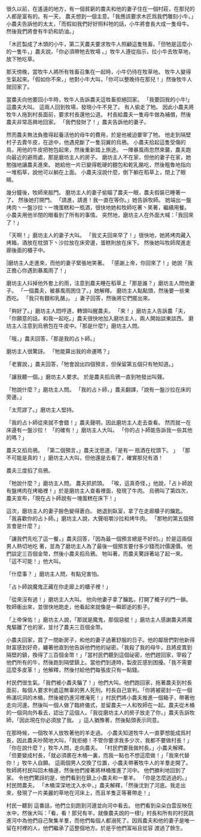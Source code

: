 很久以前，在遙遠的地方，有一個貧窮的農夫和他的妻子住在一個村莊，在那兒的人都是富有的。有一天， 農夫想到一個主意。「我應該要求木匠爲我們雕刻小牛。」小農夫告訴他的太太，「而假如我們好好照料牠的話，小牛將會長大成一隻母牛。然後我們將會有牛奶和奶油。」

「木匠製成了木頭的小牛，第二天農夫要求牧牛人照顧這隻牲畜。「但牠是這麼小的一隻牛，」農夫說，「你必須帶牠去牧場 。」牧牛人遵從指示，拉小牛去牧草地，放下牠吃草。

那天傍晚，當牧牛人將所有牲畜召集在一起時，小牛仍待在牧草地。 牧牛人變得生氣起來。「假如你不來，」他對小牛大叫，「你可以整晚待在那兒！」然後牧牛人就回家了。 

當農夫向他要回小牛時，牧牛人告訴農夫這牲畜拒絕回家。  「我要回我的小牛!」這農夫大叫。 這兩人回到牧場，發現小牛不見了。 有人偷走了牠。 因此小農夫將牧牛人拖到村長面前，要求村長還他公道。 村長給農夫一隻母牛做為補償，然後農夫非常高興地回家。  「我們發財了！」農夫告訴他的妻子。

 然而農夫無法負擔得起養活他的母牛的費用，於是他被迫要宰了牠。 他走到隔壁村子去賣牛皮，在途中，他遇見斷了一隻羽翼的烏鴉。 小農夫拾起這隻受傷的鳥，用他的牛皮把牠包起來，然後重新踏上旅途。 一陣暴風雨忽然來襲，農夫跑向最近的避雨處，那是磨坊主人的房子。 磨坊主人不在家，但他的妻子在家，她勉強地讓農夫進來。 她給他一片已變得乾硬的麵包和乾乳酪吃，然後粗魯地指向一堆稻草，說他可以躺在上面。 小農夫沒說什麼，倒下躺在稻草上，閉上了眼睛。 

幾分鐘後，牧師來敲門。 磨坊主人的妻子偷瞄了農夫一眼，農夫假裝已睡著一了。 然後她打開門。  「請進，請進！我一直在等你。」她告訴牧師。 她端出一盤烤肉丶一盤沙拉丶一塊蛋糕和一瓶酒，很快地她和牧師吃著丶笑著，繼續用餐。 小農夫用他半閉的眼看到了所有的事情。 突然地，磨坊主人在外面大喊：「我回來了！」

「天啊！」磨坊主人的妻子大叫。  「我丈夫回來早了！」很快地，她將烤肉藏入烤箱，酒放在枕頭下丶沙拉放在床旁邊，蛋糕則放在床下。 然後她叫牧師爬進走廊後面的櫃子中。

  |磨坊主人走進來，而他的妻子緊張地笑著。  「感謝上帝，你回來了！」她說「我正擔心你遇到暴風雨了！」

磨坊主人抖掉他外套上的雨，注意到農夫睡在稻草上「那是誰？」磨坊主人問他妻子。  「一個農夫，被暴風雨困住了。」她解釋。 磨坊主人點點頭，然後要一些東西吃。  「我只有麵和乳酪」。  」妻子回答，然後將它們擺出來。

「夠好了。」磨坊主人悶哼道，轉頭叫醒農夫。  「來！」磨坊主人告訴農「夫，「你願意的話，和我一起吃。」農夫很快地加入磨坊主人，兩人開始談東談西。 磨坊主人注意到烏鴉包在牛皮中。「那是什麼?」磨坊主人問。

「哦，」農夫回答，「那是我的占卜師。」

磨坊主人很驚訝。  「牠能算出我的命運嗎？」

「老實說，」農夫回答，「牠會說出四個預言，但保留第五個只有牠知道。」

「讓我聽一個。」磨坊主人要求。 於是農夫搯烏鴉一直到牠發出叫聲。  

「牠說什麼？」磨坊主人問。  「我的占卜師，」農夫翻譯，「說有一盤沙拉在床的旁邊。」

「太荒謬了。」磨坊主人堅持。

「我的占卜師從來就不會錯！」農夫聲明，因此磨坊主人走去查看。 然而就一在床邊有一盤沙拉！  「的確有！」磨坊主人大叫。  「你的占卜師能告訴我一些其他的嗎？」

農夫又搯烏鴉。  「第二個預言，」農夫沈思道，「是有一 瓶酒在枕頭下。  」 「那不可能是真的！」磨坊主人大叫，但他還是去看了，確實那兒有酒！

農夫三度搯了烏鴉。

 「牠說什麼？」磨坊主人問。 農夫抓抓頭。  「唉，這真奇怪，」他說，「占卜師說有盤烤肉在烤箱裡！」於是磨坊主人查看裡面，發現了牛肉。 烏鴉叫了第四次，農夫宣布，「現在占卜師說有一塊蛋糕在床下！」

這次，磨坊主人的妻子臉色變得蒼白。 她退到臥室，拿了在走廊櫃子的鑰匙。  「我喜歡你的占卜師。」磨坊主人說，大聲咀嚼沙拉和烤牛肉。  「那牠的第五個預言會是什麼？」

「讓我們先吃了這一餐，」農夫回答，「因為最一個預言總是不好的。」於是這兩個男人熱切地吃 著，並為了磨坊主人為了最後一個預言要付多少錢而討價還價。 他們談定三百個金幣，然後小農夫搯烏鴉。 牠叫著，而農夫驚訝著站了起一來。  「這不可能！」他大叫。 

「什麼事？  」磨坊主人問，有點兒害怕。

「占卜師說魔鬼正藏在你走廊上的櫃子裡！」

「從來沒有過！」磨坊主人大叫。 他向他妻子拿了鑰匙，打開了概子的門一鎖。 牧師衝出來，並很快地跑走，他看起來就像是一瞬即逝的影子。

「上帝保佑！」磨坊主人說，「那就是魔鬼，那個惡棍！」磨坊主人感謝農夫將魔鬼驅離了也的家，並付了農夫三百個金幣。

小農夫回家，買了一間新房子，和他的妻子過著舒服的日子。他的鄰居們對他新得財富感到好奇，纏著他直到他告訴他們他的祕密。「我殺了我的母牛，且將皮賣到隔壁的鎮，換得了三百個金幣！」「當村民們聽到這個祕密，他們趕回家，宰殺了他們所有的牛，然後跑到隔壁鎮上。當他們到達時，製皮匠感到困擾。「我不需要這麼多皮革！」他解釋，然後付給他們每張皮只有一點錢。

村民們很生氣。「我們被小農夫騙了！」他們大叫。他們跑回家，拖著農夫到村長面前，每個人要求判處這無辜的男人死刑。村長自己宣判。「你將被密封一在一個佈滿坑洞的木桶，然後被扔進河裡淹死！」村民們將小農夫推進一個箱子，帶著他走向河邊。然後叫一個人做了臨終儀式，並留農夫一人和牧師在一起。農夫從木桶的一個洞向外看去，認出了這個人。「我從磨坊主人的房子放走了你，」農夫告訴牧師，「因此現在你必須放了我。  」這人猶豫著，然後點頭表示同意。 

在那時候，一個牧羊人放牧著他的羊走過。 小農夫知道牧牛人一直夢想能成爲村長，因此農夫吵鬧地大叫，「我拒絕！不管你要求我多少次，我都不要做村長！」「你在說什麼？」牧牛人問，走向農夫。  「村民們要我做村長。」小農夫解釋。  「但要變成村長，「就必須裹在木桶一裏，而我一點也不想這麼做！」「我來代替你！」牧牛人自願。 這兩個男人交換了位置，小農夫帶著牧牛人的羊羣走開了。 牧師將村民叫回木桶邊，然後他們接著將林桶推進了河中。 他們勝利地回到了家。 令他們驚訝的是，他們看到在鎮上小農夫和一羣羊。  「你是怎麼逃過的。」村民問農夫。  「木桶深深地沈入水中，」農夫解釋，「然後沈到了河底。我走出來，發現了一片美麗的草地在河床上，而且羊隻正等著帶走！」

村民一聽到 這番話，他們立刻跑到河邊並向河中看去。 他們看到朵朵白雲反映在水中，然後大叫：「看，看！那兒有羊，就像農夫說的一樣!」村長和所有的村民跳進河中為他們自己聚集羊羣，而他們每個人都溺死了。因爲農夫和他的妻子是唯一留在村裡的人，他們繼承了這整個地方。於是乎他們富裕且從容 渡過了餘生。

    